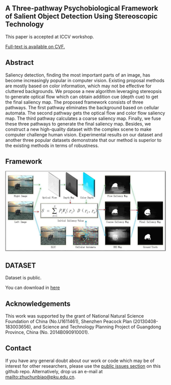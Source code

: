 ## A Three-pathway Psychobiological Framework of Salient Object Detection Using Stereoscopic Technology

This paper is accepted at ICCV workshop.

[Full-text is available on CVF.](http://openaccess.thecvf.com/content_ICCV_2017_workshops/papers/w43/Zhu_A_Three-Pathway_Psychobiological_ICCV_2017_paper.pdf)

## Abstract

Saliency detection, finding the most important parts of
an image, has become increasingly popular in computer vision.
Existing proposal methods are mostly based on color
information, which may not be effective for cluttered backgrounds.
We propose a new algorithm leveraging stereopsis
to generate optical flow which can obtain addition cue
(depth cue) to get the final saliency map. The proposed
framework consists of three pathways. The first pathway
eliminates the background based on cellular automata. The
second pathway gets the optical flow and color flow saliency
map. The third pathway calculates a coarse saliency map.
Finally, we fuse these three pathways to generate the final
saliency map. Besides, we construct a new high-quality
dataset with the complex scene to make computer challenge
human vision. Experimental results on our dataset and another
three popular datasets demonstrate that our method
is superior to the existing methods in terms of robustness.


## Framework
![QFramework saliency detection](https://github.com/ChunbiaoZhu/TPPF/blob/master/framework.png)

## DATASET

Dataset is public.

You can download in [here](https://github.com/ChunbiaoZhu/TPPF/blob/master/%5BDataset%5DPKU80.zip)


## Acknowledgements

This work was supported by the grant of National Natural Science Foundation of China (No.U1611461), Shenzhen Peacock Plan (20130408-183003656), and Science and Technology Planning Project of Guangdong Province, China (No. 2014B090910001).


## Contact

If you have any general doubt about our work or code which may be of interest for other researchers, please use the [public issues section](https://github.com/ChunbiaoZhu/TPPF/issues) on this github repo. Alternatively, drop us an e-mail at <mailto:zhuchunbiao@pku.edu.cn>.

